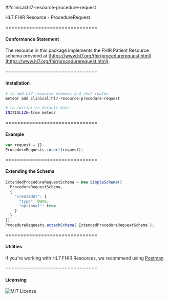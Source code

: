 ##clinical:hl7-resource-procedure-request

HL7 FHIR Resource - ProcedureRequest


===============================
#### Conformance Statement  

The resource in this package implements the FHIR Patient Resource schema provided at  [https://www.hl7.org/fhir/procedurerequest.html](https://www.hl7.org/fhir/procedurerequest.html).  


===============================
#### Installation  

````bash
# to add hl7 resource schemas and rest routes
meteor add clinical:hl7-resource-procedure-request

# to initialize default data
INITIALIZE=true meteor
````

===============================
#### Example   

```js
var request = {}
ProcedureRequests.insert(request);
```

===============================
#### Extending the Schema

```js
ExtendedProcedureRequestSchema = new SimpleSchema([
  ProcedureRequestSchema,
  {
    "createdAt": {
      "type": Date,
      "optional": true
    }
  }
]);
ProcedureRequests.attachSchema( ExtendedProcedureRequestSchema );
```



===============================
#### Utilities  

If you're working with HL7 FHIR Resources, we recommend using [Postman](https://chrome.google.com/webstore/detail/postman/fhbjgbiflinjbdggehcddcbncdddomop?hl=en).




===============================
#### Licensing  

![MIT License](https://img.shields.io/badge/license-MIT-blue.svg)
